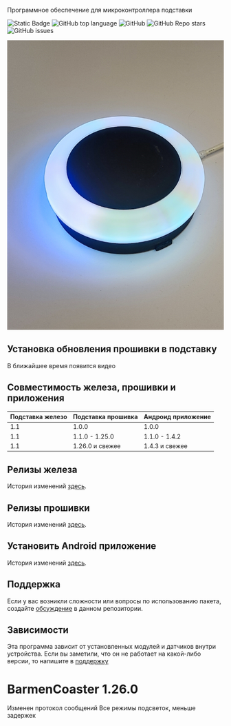 <!--Описание устройства-->
Программное обеспечение для микроконтроллера подставки

<!--Блок информации о репозитории в бейджах-->
![Static Badge](https://img.shields.io/badge/USKUdev-avtobarmen_coaster-avtobarmen_coaster)
![GitHub top language](https://img.shields.io/github/languages/top/USKUdev/avtobarmen_coaster)
![GitHub](https://img.shields.io/github/license/USKUdev/avtobarmen_coaster)
![GitHub Repo stars](https://img.shields.io/github/stars/USKUdev/avtobarmen_coaster)
![GitHub issues](https://img.shields.io/github/issues/USKUdev/avtobarmen_coaster)

![Logotype](./docs/coaster.jpg)

## Установка обновления прошивки в подставку

В ближайшее время появится видео

<!--Совместимость -->
## Совместимость железа, прошивки и приложения

| Подставка железо   | Подставка прошивка  | Андроид приложение                                        |
|--------------------|---------------------|-----------------------------------------------------------|
| 1.1                | 1.0.0               | 1.0.0                                                     |
| 1.1                | 1.1.0 - 1.25.0      | 1.1.0 - 1.4.2                                             |
| 1.1                | 1.26.0 и свежее     | 1.4.3 и свежее                                            |

<!--Релиз железа -->
## Релизы железа

История изменений [здесь](./DES/CHANGELOG_DES.md).

<!--Релиз прошивки -->
## Релизы прошивки

История изменений [здесь](./HEX/CHANGELOG_HEX.md).

<!--Android приложение-->
## Установить Android приложение

История изменений [здесь](./APK/CHANGELOG_APK.md).


<!--Поддержка-->
## Поддержка
Если у вас возникли сложности или вопросы по использованию пакета, создайте 
[обсуждение](https://github.com/USKUdev/avtobarmen_coaster/issues/new/choose) в данном репозитории.

<!--зависимости-->
## Зависимости
Эта программа зависит от установленных модулей и датчиков внутри устройства. Если вы заметили, что он не работает на какой-либо версии, то напишите в [поддержку](https://github.com/USKUdev/avtobarmen_coaster#поддержка)





# BarmenCoaster 1.26.0
Изменен протокол сообщений
Все режимы подсветок, меньше задержек
